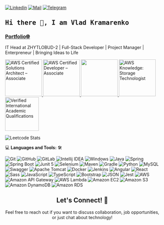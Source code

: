 <!--

## Complete list of github markdown emoji markup
https://gist.github.com/rxaviers/7360908

## technologies Icons 
https://simpleicons.org/

-->
[![Linkedin](https://img.shields.io/badge/-Vladyslav%20Kramarenko-blue?logo=Linkedin&logoColor=blue&labelColor=white)](https://www.linkedin.com/in/vladyslav-kramarenko/)
[![Mail](https://img.shields.io/badge/-kramarenko.vladyslav.92@gmail.com-blue?logo=Gmail&logoColor=EA4335&labelColor=white)](mailto:kramarenko.vladyslav.92@gmail.com)
[![Telegram](https://img.shields.io/badge/-@KramarenkoVlad-26A5E4?logo=telegram&logoColor=26A5E4&labelColor=white)](https://t.me/KramarenkoVlad)
<br>
<h2 align='left'><samp><strong>Hi there 👋, I am Vlad Kramarenko</strong></samp></h2>
<h3 align='left'><strong><a href="https://kramarenko.info/?utm_source=github" target="_blank">Portfolio🌐</a></strong></h3>
<p align='left'> IT Head at ZHYTLOBUD-2 | Full-Stack Developer | Project Manager | Enterpreneur | Bringing Ideas to Life</p>

<p align="left">
  <a href="https://www.credly.com/badges/a580dc34-75db-4813-b293-f644c5d47e82">
    <img src="https://www.kramarenko.info/assets/img/badges/aws-certified-solutions-architect-associate.png" alt="AWS Certified Solutions Architect – Associate" width="120" height="120">
  </a>
  <a href="https://www.credly.com/badges/c717886f-e53d-4353-9b1a-69f98a97cc44/public_url">
    <img src="https://www.kramarenko.info/assets/img/badges/aws-certified-developer-associate.png" alt="AWS Certified Developer – Associate" width="120" height="120">
  </a>
  <a href="https://www.credly.com/badges/0f272845-deaa-42ed-83ba-97c607ba1103/public_url">
<img src="https://www.kramarenko.info/assets/img/badges/meta-front-end-developer-certificate.png" alt = "" width ="120" height="120">
</a>
  <a href="https://www.credly.com/badges/0e83ed2f-e3d2-420e-bd99-df4b72c08769">
    <img src="https://www.kramarenko.info/assets/img/badges/aws-knowledge-storage-technologist.png" alt="AWS Knowledge: Storage Technologist" width="120" height="120">
  </a>
  <a href="https://www.credly.com/badges/38ef85f8-22a0-4a4b-bd96-aa37696cf01c">
    <img src="https://www.kramarenko.info/assets/img/badges/wes.png" alt="Verified International Academic Qualifications" width="110" height="110">
  </a>
</p>

![Leetcode Stats](https://leetcard.jacoblin.cool/kramarenkoVlad?theme=nord)

💻 **Languages and Tools:** 🛠️<br>

![Git](https://img.shields.io/badge/-Git-000000?style=flat&logo=git&logoColor=F05032&labelColor=ffffff)
![GitHub](https://img.shields.io/badge/-GitHub-000000?style=flat&logo=github&logoColor=000000&labelColor=ffffff)
![GitLab](https://img.shields.io/badge/-GitLab-000000?style=flat&logo=gitlab&logoColor=FC6D26&labelColor=ffffff)
![Intellij IDEA](https://img.shields.io/badge/-IDEA-000000?style=flat&logo=intellijidea&logoColor=ffffff&labelColor=000000)
![Windows](https://img.shields.io/badge/-Windows-000000?style=flat&logo=windows&logoColor=ffffff&labelColor=0078D6)
![Java](https://img.shields.io/badge/-Java-000000?style=flat&logo=oracle&logoColor=F80000&labelColor=ffffff)
![Spring](https://img.shields.io/badge/-Spring-000000?style=flat&logo=spring&logoColor=6DB33F&labelColor=ffffff)
![Spring Boot](https://img.shields.io/badge/-SpringBoot-000000?style=flat&logo=springboot&logoColor=6DB33F&labelColor=ffffff)
![Junit 5](https://img.shields.io/badge/-jUnit-000000?style=flat&logo=junit5&logoColor=ffffff&labelColor=25A162)
![Selenium](https://img.shields.io/badge/-Selenium-000000?style=flat&logo=selenium&logoColor=ffffff&labelColor=43B02A)
![Maven](https://img.shields.io/badge/-Maven-000000?style=flat&logo=apachemaven&logoColor=ffffff&labelColor=C71A36)
![Gradle](https://img.shields.io/badge/-Gradle-000000?style=flat&logo=gradle&logoColor=ffffff&labelColor=02303A)
![Python](https://img.shields.io/badge/-Python-000000?style=flat&logo=python&logoColor=3776AB&labelColor=ffffff)
![MySQL](https://img.shields.io/badge/-MySQL-000000?style=flat&logo=mysql&labelColor=ffffff)
![Swagger](https://img.shields.io/badge/-Swagger-000000?style=flat&logo=swagger)
![Apache Tomcat](https://img.shields.io/badge/-Tomcat-000000?style=flat&logo=apachetomcat&logoColor=000000&labelColor=F8DC75)
![Docker](https://img.shields.io/badge/-Docker-000000?style=flat&logo=docker&logoColor=ffffff&labelColor=2496ED)
![Jenkins](https://img.shields.io/badge/-Jenkins-000000?style=flat&logo=jenkins&logoColor=000000&labelColor=D24939)
![Angular](https://img.shields.io/badge/-Angular-000000?style=flat&logo=angular)
![React](https://img.shields.io/badge/-React-000000?style=flat&logo=react)
![Sass](https://img.shields.io/badge/-Sass-000000?style=flat&logo=sass)
![JavaScript](https://img.shields.io/badge/-JavaScript-000000?style=flat&logo=javascript)
![TypeScript](https://img.shields.io/badge/-TypeScript-000000?style=flat&logo=typescript)
![Bootstrap](https://img.shields.io/badge/-Bootstrap-000000?style=flat&logo=bootstrap&logoColor=ffffff&labelColor=563D7C)
![JSON](https://img.shields.io/badge/-JSON-000000?style=flat&logo=JSON&logoColor=000000&labelColor=ffffff)
![Jest](https://img.shields.io/badge/-Jest-000000?style=flat&logo=Jest&labelColor=C21325)
![AWS](https://img.shields.io/badge/-AWS-000000?style=flat&logo=amazonaws&logoColor=ffffff&labelColor=#232F3E)
![Amazon API Gateway](https://img.shields.io/badge/-API_Gateway-000000?style=flat&logo=amazonapigateway&logoColor=ffffff&labelColor=FF4F8B)
![AWS Lambda](https://img.shields.io/badge/-Lambda-000000?style=flat&logo=awslambda&logoColor=ffffff&labelColor=FF9900)
![Amazon EC2](https://img.shields.io/badge/-EC2-000000?style=flat&logo=amazonec2&logoColor=ffffff&labelColor=FF9900)
![Amazon S3](https://img.shields.io/badge/-S3-000000?style=flat&logo=amazons3&logoColor=ffffff&labelColor=569A31)
![Amazon DynamoDB](https://img.shields.io/badge/-DynamoDB-000000?style=flat&logo=amazondynamodb&logoColor=ffffff&labelColor=4053D6)
![Amazon RDS](https://img.shields.io/badge/-RDS-000000?style=flat&logo=amazonrds&logoColor=ffffff&labelColor=527FFF)

<!-- Connect Section -->
<h2 align="center">Let's Connect! 🤝</h2>
<p align="center">Feel free to reach out if you want to discuss collaboration, job opportunities, or just chat about technology!</p>
